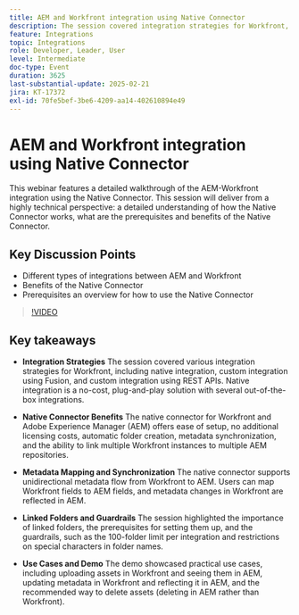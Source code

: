 ```yaml
---
title: AEM and Workfront integration using Native Connector
description: The session covered integration strategies for Workfront, benefits of the native connector with AEM, metadata mapping and synchronization, linked folders and guardrails, and practical use cases demonstrated through a live demo.
feature: Integrations
topic: Integrations
role: Developer, Leader, User
level: Intermediate
doc-type: Event
duration: 3625
last-substantial-update: 2025-02-21
jira: KT-17372
exl-id: 70fe5bef-3be6-4209-aa14-402610894e49
---
```

# AEM and Workfront integration using Native Connector

This webinar features a detailed walkthrough of the AEM-Workfront integration using the Native Connector. This session will deliver from a highly technical perspective: a detailed understanding of how the Native Connector works, what are the prerequisites and benefits of the Native Connector.

## Key Discussion Points

* Different types of integrations between AEM and Workfront
* Benefits of the Native Connector
* Prerequisites an overview for how to use the Native Connector

>[!VIDEO](https://video.tv.adobe.com/v/3444451/?learn=on&enablevpops)

## Key takeaways

* **Integration Strategies** The session covered various integration strategies for Workfront, including native integration, custom integration using Fusion, and custom integration using REST APIs. Native integration is a no-cost, plug-and-play solution with several out-of-the-box integrations.

* **Native Connector Benefits** The native connector for Workfront and Adobe Experience Manager (AEM) offers ease of setup, no additional licensing costs, automatic folder creation, metadata synchronization, and the ability to link multiple Workfront instances to multiple AEM repositories.

* **Metadata Mapping and Synchronization** The native connector supports unidirectional metadata flow from Workfront to AEM. Users can map Workfront fields to AEM fields, and metadata changes in Workfront are reflected in AEM.

* **Linked Folders and Guardrails** The session highlighted the importance of linked folders, the prerequisites for setting them up, and the guardrails, such as the 100-folder limit per integration and restrictions on special characters in folder names.

* **Use Cases and Demo** The demo showcased practical use cases, including uploading assets in Workfront and seeing them in AEM, updating metadata in Workfront and reflecting it in AEM, and the recommended way to delete assets (deleting in AEM rather than Workfront).
